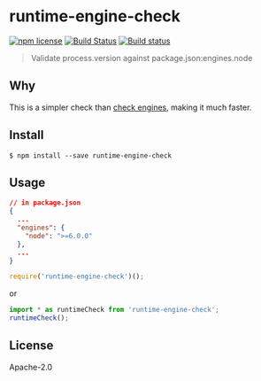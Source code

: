 # runtime-engine-check

[![npm license](https://img.shields.io/npm/l/runtime-engine-check.svg)](https://www.npmjs.com/package/runtime-engine-check)
[![Build Status](https://travis-ci.org/sramam/runtime-engine-check.svg?branch=master)](https://travis-ci.org/sramam/runtime-engine-check)
[![Build status](https://ci.appveyor.com/api/projects/status/k87957dktnjcqvnd?svg=true)](https://ci.appveyor.com/project/sramam/runtime-engine-check)

> Validate process.version against package.json:engines.node


## Why
This is a simpler check than [check engines](https://www.npmjs.com/package/check-engines), making it much faster.

## Install

```
$ npm install --save runtime-engine-check
```

## Usage

```json
// in package.json
{
  ...
  "engines": {
    "node": ">=6.0.0"
  },
  ...
}
```
```js
require('runtime-engine-check')();
```
or
```js
import * as runtimeCheck from 'runtime-engine-check';
runtimeCheck();
```

## License

Apache-2.0
